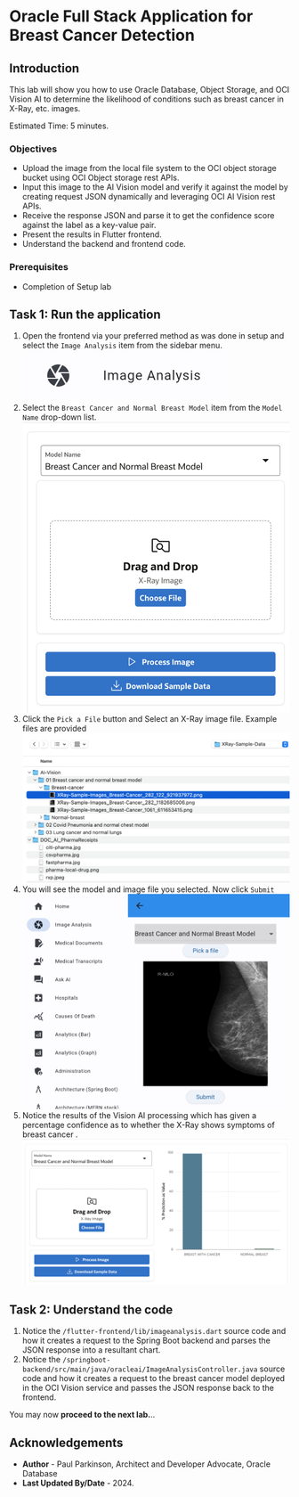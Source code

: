 # Oracle Full Stack Application for Breast Cancer Detection

## Introduction

This lab will show you how to use Oracle Database, Object Storage, and OCI Vision AI to determine the likelihood of conditions such as breast cancer in X-Ray, etc. images.

Estimated Time: 5 minutes.

### Objectives

* Upload the image from the local file system to the OCI object storage bucket using OCI Object storage rest APIs.
* Input this image to the AI Vision model and verify it against the model by creating request JSON dynamically and leveraging OCI AI Vision rest APIs.
* Receive the response JSON and parse it to get the confidence score against the label as a key-value pair.
* Present the results in Flutter frontend.
* Understand the backend and frontend code.

### Prerequisites

- Completion of Setup lab 


## Task 1: Run the application

   1. Open the frontend via your preferred method as was done in setup and select the `Image Analysis` item from the sidebar menu.
      ![select image analysis button](images/imageanalysisbutton.png " ")
   2. Select the `Breast Cancer and Normal Breast Model` item from the `Model Name` drop-down list.
      ![select breast cancer model](images/model-name.png " ")
   3. Click the `Pick a File` button and Select an X-Ray image file. Example files are provided
      ![select file](images/selectimage.png " ")
   4. You will see the model and image file you selected. Now click `Submit`
      ![image after select](images/image-after-select.png " ")
   4. Notice the results of the Vision AI processing which has given a percentage confidence as to whether the X-Ray shows symptoms of breast cancer . 
      ![notice generated image](images/result-after-submit.png " ")


## Task 2: Understand the code

   1. Notice the `/flutter-frontend/lib/imageanalysis.dart` source code and how it creates a request to the Spring Boot backend and parses the JSON response into a resultant chart.
   2. Notice the `/springboot-backend/src/main/java/oracleai/ImageAnalysisController.java` source code and how it creates a request to the breast cancer model deployed in the OCI Vision service and passes the JSON response back to the frontend.

You may now **proceed to the next lab.**..

## Acknowledgements

* **Author** - Paul Parkinson, Architect and Developer Advocate, Oracle Database
* **Last Updated By/Date** - 2024.